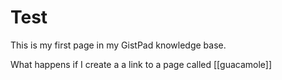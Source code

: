 # Test

This is my first page in my GistPad knowledge base.

What happens if I create a a link to a page called [[guacamole]]

